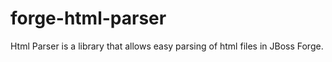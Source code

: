 forge-html-parser
=================

Html Parser is a library that allows easy parsing of html files in JBoss Forge.
